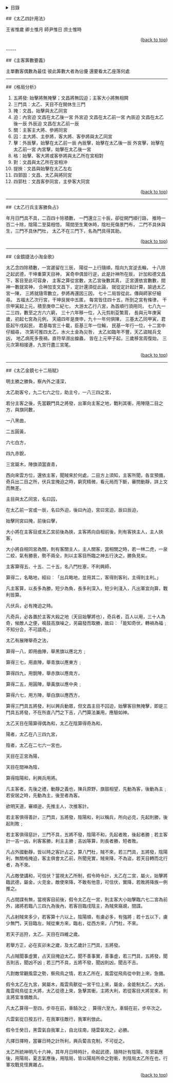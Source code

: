 <a name="readme-top"></a>
<details>
  <summary>目錄</summary>
  <ol>
    <li><a href="##《太乙四計用法》">《太乙四計用法》</a></li>
    <li><a href="##《主客筭數要義》">《主客筭數要義》</a></li>
    <li><a href="##《格局分析》">《格局分析》</a></li>
    <li><a href="##《太乙行兵主客勝負占》">《太乙行兵主客勝負占》</a></li>
    <li><a href="##《金鏡捷法小淘金歌》">《金鏡捷法小淘金歌》</a></li>
    <li><a href="##《太乙金鏡七十二局賦》">《太乙金鏡七十二局賦》</a></li>
  </ol>
</details>



##《太乙四計用法》

王省惟歲
卿士惟月
師尹惟日
庶士惟時

<p align="right">(<a href="#readme-top">back to top</a>)</p>
-----

##《主客筭數要義》

主單數客偶數為最佳
彼此筭數大者為佔優
還要看太乙座落何處

-----

##《格局分析》

1. 五將發: 始擊將無掩擊；文昌將無囚迫；主客大小將無相闗
2. 三門具︰太乙、天目不在開休生三門
3. 掩：文昌，始擊與太乙同宮
4. 迫：內宮迫 文昌在太乙後一宮
    外宮迫 文昌在太乙前一宮
    內辰迫 文昌在太乙後一辰
    外辰迫 文昌在太乙前一辰
5. 關：主客主大將、參將同宮
6. 囚：主大將、主參將，客大將、客參將與太乙同宮
7. 擊：外辰擊，始擊在太乙前一辰
    內辰擊，始擊在太乙後一辰
    外宮擊，始擊在太乙前一宮
    內宮擊，始擊在太乙後一宮
8. 格：始擊、客大將或客參將與太乙所在宮相對
9. 對：文昌與太乙所在宮相沖
10. 提挾：文昌與始擊在太乙左右
11. 四郭固：文昌、太乙與將同宮
12. 四郭杜：文昌客參同宮，主參客大同宮
<p align="right">(<a href="#readme-top">back to top</a>)</p>

-----

##《太乙行兵主客勝負占》

年月日門具不具，二百四十除積數，
一門還立三十辰，卻從開門順行路，
推時一百二十除，陰陽二至莫相悟，
陽間至生驚休時，陰杜死傷景門布，
二門不具休與生，三門不具休門杜，
太乙不在三門下，名為門具得其助。
<p align="right">(<a href="#readme-top">back to top</a>)</p>

-----

##《金鏡捷法小淘金歌》

太乙念四除積數，一宮遲留在三辰，
陽從一上行隨順，陰向九宮逆去輪，
十八除之起武德，干坤重算天目神，
寅奇申偶皆行逆，此是計神所在辰，
計加和德文昌下，客目至此可容身，
主客之算從宮數，太乙宮後數其真，
正宮還依宮數數，間神一數就宮神，
合神加支文昌下，定計還須從此論，
就從定計起計算，諭過太乙宮一陳，
三將就隨零數立，參將再還因三因，
七十二局皆從此，傳與師家仔細尋。
五福太乙次行宮，干坤艮巽中五匿，
每宮皆住四十五，所到之宮有條律，
干宗甲寅起上元，積至庚申二紀七，
大游太乙行八宮，為首順行須用同，
七八九一二三四，數至之方六六窮，
三十六年移一位，入元剪削芟繁茸，
長與元年庚寅歲，初起七宮為元例，
天禧四年是庚申，九十一年何俱陳，
三基太乙同甲寅，君臣起午戌起民，
君基每宮三十載，臣基三年一位輪，
民基一年行一位，十二宮中仔細尋，
次第可推四太乙，水火土金為災咎，
太乙如臨年不豐，天乙盜賊兵戈凶，
地乙病死多喪禍，直符旱澇出蝗蟲，
皆在上元甲子起，三歲移宮周復始，
三元次第相接連，九宮行盡三宮尾。
<p align="right">(<a href="#readme-top">back to top</a>)</p>

-----

##《太乙金鏡七十二局賦》

明主勝之勝負，察內外之淺深，

太乙助客兮，九二七六之位，助主兮，一八三四之宮，

若分主客之後，先當觀門具之將發，出軍向主客之地，戰利其衝，用陣隨二目之方，與旗同數，

一八黑曲，

二五圓黃，

六七白方，

四九赤銳，

三宮屬木，陣旗須當直青，

西向來雲方位，還依主客，聞賊來於何處，二目方上須知，主客所聞，各宜預備，奇兵出二目之所，伏兵宜掩迫之時，窮究精微，看元局而下斷，審問動靜，詳上文而無差。

主目與太乙同宮，名曰囚，

在太乙前一宮或一辰，名曰外迫，後曰內迫，宮曰宮迫，辰曰辰迫，

始擊同宮曰掩，前後曰擊，

大小將在主客目或太乙宮前後為挾，主客將向自相前後，則有客挾主人，主人挾客，

大小將自相同宮為關，則有客關主人，主人關客，當相關之時，若一林二虎，一泉二蛟，氣有勝衰，勢不兩全，則以主客目所臨之神五行決之，勝負見矣。

主客算得五、十五、二十五，名八門杜塞，不利興師，

算得二，名略地，經曰︰「出兵略地，並用其二，客得則客利，主得則主利。」

凡主客算，以長多為勝，短少為負，長多利深入，短少利淺入，凡出軍宜向算，戰利皆算。

凡伏兵，必有掩迫之時。

凡奇兵，必各置於主客大殺之地（天目始擊將也），奇兵者，百人以用，三十人為奇，候敵人之便，鳴鼓高旗噪之，另竊發而取勝，故曰︰「能知奇伏，轉禍為福﹔不知分合，不可語奇。」

太乙有展陣舉奇之法，

算得一八，即用曲陣，舉黑旗以應北方﹔

算得三七，用直陣，舉青旗以應東方﹔

算得四九，用銳陣，舉赤旗以應南方，

算得二五，用圓陣，舉黃旗以應中央﹔

算得六七，用方陣，舉白旗以應西方，

算得三門具五將發，利以興兵動眾，但文昌主目不囚迫，始擊客目無掩擊，即是三門具五將發，不在所直八門之下吉，八門算法兼用，應驗如神。

太乙天目在陽算得偶為和，太乙在陰算得奇為和，

陽者，太乙在八三四九宮，

陰者，太乙在二七六一宮也，

天目在正宮為陽，

天目在間神為陰，

算得陰陽和，利興兵用將。

凡主客者，先後之禮，動靜之義也，陳兵原野，旗鼓相望，先動為客，後動為主﹔若安居之時，先動為主，後至者為客。

欲明天道，審順逆，先推主人，次推客計。

若主客俱得善計，三門具，五將發，陰陽和，利以稱兵，所向必克，先起則勝，後起則敗﹔

若主客俱得惡計，三門不具，五將不發，陰陽不和，先起者敗，後起者勝﹔若主客計一吉一凶，利客客勝，利主主勝﹔吉凶等算，則長者勝，短者敗。

凡占外國動靜，皆以時之客計占之，算八門杜，賊不來，若三門具，五將發，陰陽利，無關格掩迫，客主俱會太乙前，所聞見實，賊來降，不為盜，若天目轉而北行者，為不來。

凡占敵使講和，可信伏？當視太乙所制，假令時令計，太乙在二宮，屬火，始擊將臨武德，屬金，火克金，敵使來降，不敢有他意，可信伏，實降，若敗將降族一例推之。

凡占間諜有無，當視客目前後，假令太乙在一宮，則主客大小始擊臨六七二宮為前外，諸將若臨八三四九為後內，若客目臨戌陰主，為賊來窺覘，間諜。

凡占射賊來多少，若客算十六以上，陰陽順，有虜必多，有強將﹔若十五以下，虜少無門，天目臨左，賊從東方來，臨右，從西方來，八門杜，不來。

若天子巡狩，太乙、天目在四維之歲。

若舉方正，必在亥卯未之歲，及太乙歲計三門具，五將發。

凡占賊聞事虛實，占天目掩迫太乙，聞不善事實，善事虛，若三門具，五將發，聞吉則吉，聞凶不凶﹔若三門不具，五將不發，聞凶則凶，聞吉不吉。

凡對敵常觀風雲之勢，察飛鳥之情，若太乙所在，風雲從飛鳥從中對上來，急備。

假令太乙在九宮，巽屬木，風雲鳥獸從一宮干位上來，屬金，金能制太乙，大凶，風雲飛鳥從主大將，太乙從德上來，急擊其衝，主將大利，若從客目大將宮來，則主將宜准備敵兵。

凡太乙算得一至四，步卒在前，車騎次之﹔
算得六至九，車騎在前，步卒次之。

凡雲氣從日按五行，在我軍往敵行，我軍利倣此。

假令壬癸日，黑雲氣自我軍上，自北往南，隨雲氣攻之，必勝。

凡擇日擇時，當審日時之計所利，興兵蔔吉克制，不可從之。

太乙所統神明凡十六神，其年月日時時計，命起武德，隨時計有陰陽，冬至氣應後，用陽局，夏志氣應後，用陰局，皆以陽局所命之對衝，則陰局太乙所在也，行軍攻戰見怪異雜占。
<p align="right">(<a href="#readme-top">back to top</a>)</p>
